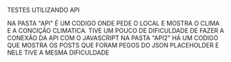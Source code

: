 TESTES UTILIZANDO API

NA PASTA "API" É UM CODIGO ONDE PEDE O LOCAL E MOSTRA O CLIMA E A CONCIÇÃO CLIMATICA. TIVE UM POUCO DE DIFICULDADE DE FAZER A CONEXÃO DA API COM O JAVASCRIPT
NA PASTA "API2" HÁ UM CODIGO QUE MOSTRA OS POSTS QUE FORAM PEGOS DO JSON PLACEHOLDER E NELE TIVE A MESMA DIFICULDADE
